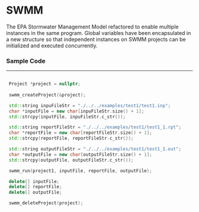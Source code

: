 # SWMM
The EPA Stormwater Management Model refactored to enable multiple instances in the same program. Global variables have been encapsulated in a new structure so that independent instances on SWMM projects can be initialized and executed concurrently.


### Sample Code
---------------------------------------
``` C++

 Project *project = nullptr;
 
 swmm_createProject(&project);

 std::string inpuFileStr = "./../../examples/test1/test1.inp";
 char *inputFile = new char[inpuFileStr.size() + 1];
 std::strcpy(inputFile, inpuFileStr.c_str());

 std::string reportFileStr = "./../../examples/test1/test1_1.rpt";
 char *reportFile = new char[reportFileStr.size() + 1];
 std::strcpy(reportFile, reportFileStr.c_str());

 std::string outputFileStr = "./../../examples/test1/test1_1.out";
 char *outputFile = new char[outputFileStr.size() + 1];
 std::strcpy(outputFile, outputFileStr.c_str());

 swmm_run(project1, inputFile, reportFile, outputFile);

 delete[] inputFile;
 delete[] reportFile;
 delete[] outputFile;

 swmm_deleteProject(project);

```